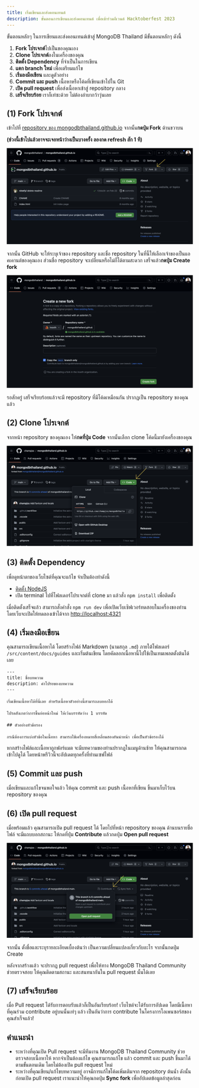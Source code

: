 ```yaml
---
title: เริ่มเขียนและส่งคอนเทนต์
description: ขั้นตอนการเขียนและส่งคอนเทนต์ เพื่อเข้าร่วมอีเวนต์ Hacktoberfest 2023
---
```


ขั้นตอนหลักๆ ในการเขียนและส่งคอนเทนต์เข้าสู่ MongoDB Thailand มีขั้นตอนหลักๆ ดังนี้

1. **Fork โปรเจกต์**ไปเป็นของคุณเอง
2. **Clone โปรเจกต์**ลงในเครื่องของคุณ
3. **ติดตั้ง Dependency** ที่จำเป็นในการเขียน
4. **แตก branch ใหม่** เพื่อเตรียมแก้ไข
5. **เริ่มลงมือเขียน** และดูตัวอย่าง
6. **Commit และ push** เนื้อหาหรือโค้ดที่เขียนเข้าไปใน Git
7. **เปิด pull request** เพื่อส่งเนื้อหาเข้าสู่ repository กลาง
8. **เสร็จเรียบร้อย** เราก็เท่ซะด้วย ไม่ต้องลำบากว้าวุ่นเลย

## (1) Fork โปรเจกต์

เข้าไปที่ [repository ของ mongodbthailand.github.io](https://github.com/mongodbthailand/mongodbthailand.github.io)
จากนั้น**กดปุ่ม Fork** ด้านขวาบน

**(ช่วงนี้เข้าไปแล้วอาจจะเจอหน้าว่างเป็นบางครั้ง ลองกด refresh สัก 1 ที)**

![Forking repository](../../../assets/contribution-guide-images/step-01-01-fork.png)

จากนั้น GitHub จะให้ระบุเจ้าของ repository และชื่อ repository ในที่นี้ให้เลือกเจ้าของเป็นแอคเคานต์ของคุณเอง
ส่วนชื่อ repository จะเปลี่ยนหรือไม่ก็ได้ตามสะดวก เสร็จแล้ว**กดปุ่ม Create fork**

![Forking repository](../../../assets/contribution-guide-images/step-01-02-fork-detail.png)

รอสักครู่ เสร็จเรียบร้อยแล้วจะมี repository ที่มีโค้ดเหมือนกัน ปรากฎเป็น repository ของคุณแล้ว

## (2) Clone โปรเจกต์

จากหน้า repository ของคุณเอง ให้**กดที่ปุ่ม Code** จากนั้นเลือก clone โค้ดนี้มายังเครื่องของคุณ

![Forking repository](../../../assets/contribution-guide-images/step-03-clone.png)

## (3) ติดตั้ง Dependency

เพื่อดูหน้าตาของเว็บไซต์ที่คุณจะแก้ไข จำเป็นต้องทำดังนี้

- [ติดตั้ง NodeJS](https://nodejs.dev/en/)
- เปิด terminal ไปที่โฟลเดอร์โปรเจกต์ที่ clone มา แล้วสั่ง `npm install` เพื่อติดตั้ง

เมื่อติดตั้งเสร็จแล้ว สามารถสั่งคำสั่ง `npm run dev` เพื่อเปิดเว็บเซิฟเวอร์ทดสอบในเครื่องของท่าน
โดยเว็บจะเปิดให้ทดลองเข้าได้จาก [http://localhost:4321](http://localhost:4321)

## (4) เริ่มลงมือเขียน

คุณสามารถเขียนเนื้อหาได้ โดยสร้างไฟล์ Markdown (นามสกุล `.md`) ภายใต้โฟลเดอร์ `/src/content/docs/guides`
และเริ่มต้นเขียน โดยคัดลอกเนื้อหานี้ไปใช้เป็นเทมเพลตตั้งต้นได้เลย

```mdx
---
title: ชื่อบทความ
description: คำโปรยของบทความ
---

เริ่มเขียนเนื้อหาได้ที่นี่เลย สำหรับเนื้อหาตัวอย่างนี้สามารถลบออกได้

โปรดสังเกตว่าการขึ้นย่อหน้าใหม่ ให้เว้นบรรทัดว่าง 1 บรรทัด

## ตัวอย่างหัวข้อรอง

กรณีต้องการแบ่งหัวข้อในเนื้อหา สามารถใช้เครื่องหมายสี่เหลี่ยมสองอันนำหน้า เพื่อเป็นหัวข้อรองได้
```

หากสร้างไฟล์และเนื้อหาถูกฟอร์แมต จะมีบทความของท่านปรากฎในเมนูด้านซ้าย ให้คุณสามารถกดเข้าไปดูได้
โดยหน้าพรีวิวนี้จะอัปเดตทุกครั้งที่ท่านเซฟไฟล์

## (5) Commit และ push

เมื่อเขียนและแก้ไขจนพอใจแล้ว ให้คุณ commit และ push เนื้อหาที่เขียน ขึ้นมาเก็บไว้บน repository ของคุณ

## (6) เปิด pull request

เมื่อพร้อมแล้ว คุณสามารถเปิด pull request ได้ โดยไปที่หน้า repository ของคุณ
ด้านบนรายชื่อไฟล์ จะมีแถบบอกสถานะ ให้กดที่ปุ่ม **Contribute** แล้วกดปุ่ม **Open pull request**

![Forking repository](../../../assets/contribution-guide-images/step-06-open-pull-request.png)

จากนั้น ตั้งชื่อและระบุรายละเอียดเบื้องต้นว่า เป็นความเปลี่ยนแปลงเกี่ยวกับอะไร จากนั้นกดปุ่ม Create

หลังจากสร้างแล้ว จะปรากฎ pull request เพื่อให้ทาง MongoDB Thailand Community ช่วยตรวจสอบ
ให้คุณติดตามสถานะ และสนทนากันใน pull request นั้นได้เลย

## (7) เสร็จเรียบร้อย

เมื่อ Pull request ได้รับการตอบรับแล้วก็เป็นอันเรียบร้อย! เว็บไซต์จะได้รับการอัปเดต โดยมีเนื้อหาที่คุณร่วม
contribute อยู่บนนั้นเท่ๆ แล้ว เป็นอันว่าการ contribute ในโครงการโอเพนซอร์สของคุณสำเร็จแล้ว!

## คำแนะนำ

- ระหว่างที่คุณเปิด Pull request จะมีทีมงาน MongoDB Thailand Community ช่วยตรวจสอบเนื้อหาให้
หากจำเป็นต้องแก้ไข คุณสามารถแก้ไข แล้ว commit และ push ขึ้นมาได้ตามขั้นตอนเดิม โดยไม่ต้องเปิด pull request ใหม่
- ระหว่างที่คุณเขียน/แก้ไขบทความอยู่ อาจมีการแก้ไขโค้ดเพิ่มเติมจาก repository ต้นน้ำ
ดังนั้นก่อนเปิด pull request เราแนะนำให้คุณกดปุ่ม **Sync fork** เพื่ออัปเดตข้อมูลล่าสุดก่อน

